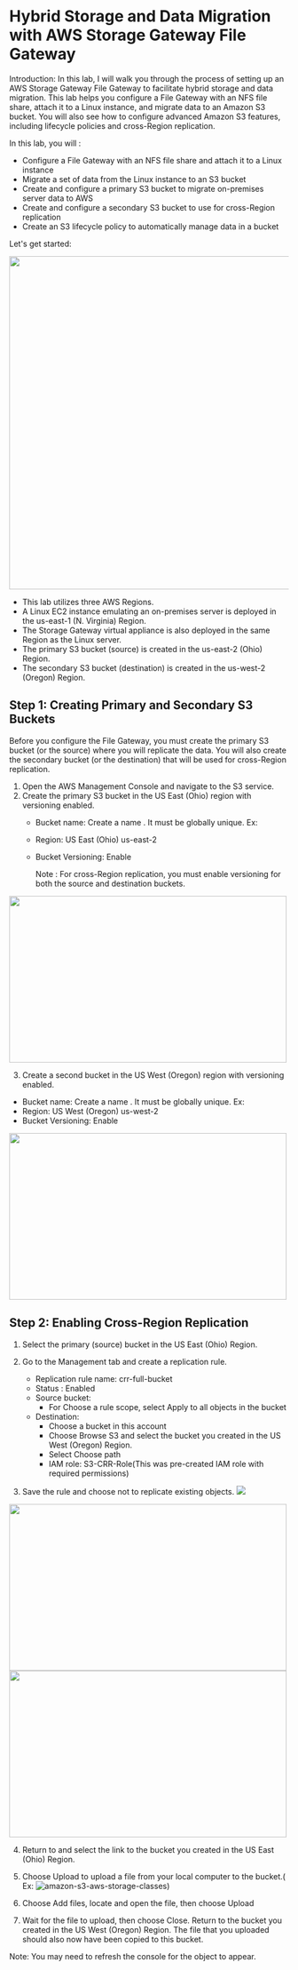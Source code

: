 # Hybrid Storage and Data Migration with AWS Storage Gateway File Gateway

Introduction:
In this lab, I will walk you through the process of setting up an AWS Storage Gateway File Gateway to facilitate hybrid storage and data migration. This lab helps you configure a File Gateway with an NFS file share, attach it to a Linux instance, and migrate data to an Amazon S3 bucket. You will also see how to configure advanced Amazon S3 features, including lifecycle policies and cross-Region replication.

In this lab, you will :

* Configure a File Gateway with an NFS file share and attach it to a Linux instance
* Migrate a set of data from the Linux instance to an S3 bucket
* Create and configure a primary S3 bucket to migrate on-premises server data to AWS
* Create and configure a secondary S3 bucket to use for cross-Region replication
* Create an S3 lifecycle policy to automatically manage data in a bucket
  
 Let's get started:

<img src="https://github.com/sreedevi-langoju/12weekawsworkshopchallenge-/assets/135724041/b05f35f2-a9e3-4ed8-b685-5ddc5388f075" height="600" width="800">

* This lab utilizes three AWS Regions.
* A Linux EC2 instance emulating an on-premises server is deployed in the us-east-1 (N. Virginia) Region.
* The Storage Gateway virtual appliance is also deployed in the same Region as the Linux server.
* The primary S3 bucket (source) is created in the us-east-2 (Ohio) Region.
* The secondary S3 bucket (destination) is created in the us-west-2 (Oregon) Region.

## Step 1: Creating Primary and Secondary S3 Buckets

Before you configure the File Gateway, you must create the primary S3 bucket (or the source) where you will replicate the data. You will also create the secondary bucket (or the destination) that will be used for cross-Region replication.

1. Open the AWS Management Console and navigate to the S3 service.
2. Create the primary S3 bucket in the US East (Ohio) region with versioning enabled.
   * Bucket name: Create a name . It must be globally unique. Ex: 
   * Region: US East (Ohio) us-east-2
   * Bucket Versioning: Enable

     Note :  For cross-Region replication, you must enable versioning for both the source and destination buckets.
 <img src="https://github.com/sreedevi-langoju/12weekawsworkshopchallenge-/assets/135724041/667e40d8-652b-4505-bb7a-d5ad979e0328" height="300" width="500">

 3. Create a second bucket in the US West (Oregon) region with versioning enabled.
   * Bucket name: Create a name . It must be globally unique. Ex: 
   * Region: US West (Oregon) us-west-2
   * Bucket Versioning: Enable
  <img src="https://github.com/sreedevi-langoju/12weekawsworkshopchallenge-/assets/135724041/25ddff80-152d-4b36-871a-91cf5b1c6d92" height="300" width="500">


## Step 2: Enabling Cross-Region Replication

1. Select the primary (source) bucket in the US East (Ohio) Region.
2. Go to the Management tab and create a replication rule.
    * Replication rule name: crr-full-bucket
    * Status : Enabled
    * Source bucket:
       * For Choose a rule scope, select  Apply to all objects in the bucket
    * Destination:
       * Choose a bucket in this account
       * Choose Browse S3 and select the bucket you created in the US West (Oregon) Region.
       * Select Choose path
       * IAM role: S3-CRR-Role(This was pre-created IAM role with required permissions)

3. Save the rule and choose not to replicate existing objects.
   <img src="https://github.com/sreedevi-langoju/12weekawsworkshopchallenge-/assets/135724041/4927a0fc-706a-4033-9981-026001c3b3f9">

<img src="https://github.com/sreedevi-langoju/12weekawsworkshopchallenge-/assets/135724041/de478cfe-76de-4883-89e7-3b20f58cde35" height="300" width="500">

<img src="https://github.com/sreedevi-langoju/12weekawsworkshopchallenge-/assets/135724041/15211fc1-5b7f-480c-a191-825873c02576" height="300" width="500">

4. Return to and select the link to the bucket you created in the US East (Ohio) Region.
   
5. Choose Upload to upload a file from your local computer to the bucket.( Ex:  ![amazon-s3-aws-storage-classes](https://github.com/sreedevi-langoju/12weekawsworkshopchallenge-/assets/135724041/0ae0a17c-ef36-4f85-8b13-6b08e34979fd))

6. Choose Add files, locate and open the file, then choose Upload 
7. Wait for the file to upload, then choose Close. Return to the bucket you created in the US West (Oregon) Region. 
The file that you uploaded should also now have been copied to this bucket.

  Note: You may need to refresh  the console for the object to appear.



